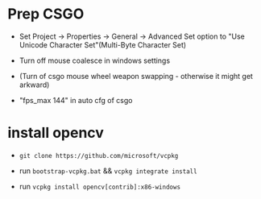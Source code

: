 # Prep CSGO

* Set Project -> Properties -> General -> Advanced Set option to "Use Unicode Character Set"(Multi-Byte Character Set)

* Turn off mouse coalesce in windows settings

* (Turn of csgo mouse wheel weapon swapping - otherwise it might get arkward)

* "fps_max 144" in auto cfg of csgo 

# install opencv

* `git clone https://github.com/microsoft/vcpkg`

* run `bootstrap-vcpkg.bat` && `vcpkg integrate install`

* run `vcpkg install opencv[contrib]:x86-windows` 